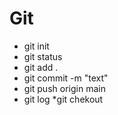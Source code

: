 # Git
* git init
* git status
* git add .
* git commit -m "text"
* git push origin main
* git log
*git chekout

